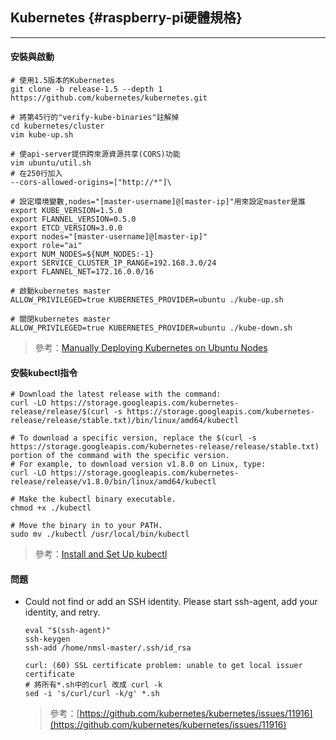 ## Kubernetes {#raspberry-pi硬體規格}

---

#### 安裝與啟動

```
# 使用1.5版本的Kubernetes
git clone -b release-1.5 --depth 1 https://github.com/kubernetes/kubernetes.git

# 將第45行的"verify-kube-binaries"註解掉
cd kubernetes/cluster
vim kube-up.sh

# 使api-server提供跨來源資源共享(CORS)功能
vim ubuntu/util.sh
# 在250行加入
--cors-allowed-origins=["http://*"]\

# 設定環境變數,nodes="[master-username]@[master-ip]"用來設定master是誰
export KUBE_VERSION=1.5.0 
export FLANNEL_VERSION=0.5.0 
export ETCD_VERSION=3.0.0 
export nodes="[master-username]@[master-ip]" 
export role="ai" 
export NUM_NODES=${NUM_NODES:-1} 
export SERVICE_CLUSTER_IP_RANGE=192.168.3.0/24 
export FLANNEL_NET=172.16.0.0/16

# 啟動kubernetes master
ALLOW_PRIVILEGED=true KUBERNETES_PROVIDER=ubuntu ./kube-up.sh

# 關閉kubernetes master
ALLOW_PRIVILEGED=true KUBERNETES_PROVIDER=ubuntu ./kube-down.sh
```

> 參考：[Manually Deploying Kubernetes on Ubuntu Nodes](https://kubernetes.io/docs/getting-started-guides/ubuntu/manual/)

#### 安裝kubectl指令

```
# Download the latest release with the command:
curl -LO https://storage.googleapis.com/kubernetes-release/release/$(curl -s https://storage.googleapis.com/kubernetes-release/release/stable.txt)/bin/linux/amd64/kubectl

# To download a specific version, replace the $(curl -s https://storage.googleapis.com/kubernetes-release/release/stable.txt) portion of the command with the specific version.
# For example, to download version v1.8.0 on Linux, type:
curl -LO https://storage.googleapis.com/kubernetes-release/release/v1.8.0/bin/linux/amd64/kubectl

# Make the kubectl binary executable.
chmod +x ./kubectl

# Move the binary in to your PATH.
sudo mv ./kubectl /usr/local/bin/kubectl
```

> 參考：[Install and Set Up kubectl](https://kubernetes.io/docs/tasks/tools/install-kubectl/)

#### 問題

* Could not find or add an SSH identity. Please start ssh-agent, add your identity, and retry.
  ```
  eval "$(ssh-agent)"
  ssh-keygen
  ssh-add /home/nmsl-master/.ssh/id_rsa

  curl: (60) SSL certificate problem: unable to get local issuer certificate
  # 將所有*.sh中的curl 改成 curl -k
  sed -i 's/curl/curl -k/g' *.sh
  ```

  > 參考：[https://github.com/kubernetes/kubernetes/issues/11916](https://github.com/kubernetes/kubernetes/issues/11916)